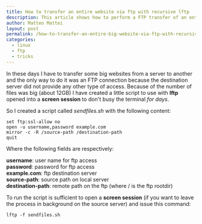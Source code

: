 ```yaml
---
title: How to transfer an entire website via ftp with recursive lftp
description: This article shows how to perform a FTP transfer of an entire website from server to server using command line
author: Matteo Mattei
layout: post
permalink: /how-to-transfer-an-entire-big-website-via-ftp-with-recursive-lftp/
categories:
  - linux
  - ftp
  - tricks
---
```

In these days I have to transfer some big websites from a server to another and the only way to do it was an FTP connection because the destination server did not provide any other type of access. Because of the number of files was big (about 12GB) I have created a little script to use with **lftp** opened into a **screen session** to don't busy the terminal *for days*.

So I created a script called *sendfiles.sh* with the following content:

```
set ftp:ssl-allow no
open -u username,password example.com
mirror -c -R /source-path /destination-path
quit
```

Where the following fields are respectively:

**username**: user name for ftp access  
**password**: password for ftp access  
**example.com**: ftp destination server  
**source-path**: source path on local server  
**destination-path**: remote path on the ftp (where / is the ftp rootdir)

To run the script is sufficient to open a **screen session** (if you want to leave the process in background on the source server) and issue this command:

```
lftp -f sendfiles.sh
```
